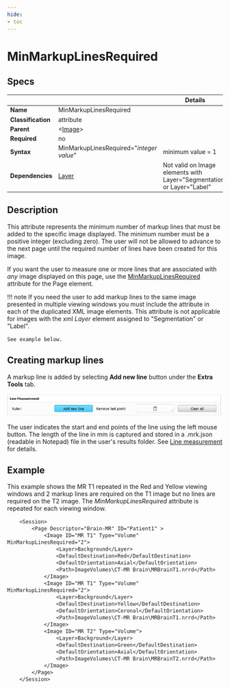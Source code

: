 ```yaml
---
hide:
- toc
---
```

<!-- let javascript handle toc on left sidebar -->
# MinMarkupLinesRequired

## Specs

| ||Details|
|---|---|---|
| **Name** | MinMarkupLinesRequired ||
| **Classification** | attribute ||
| **Parent** | <[Image](index.md)\> ||
| **Required** | no ||
| **Syntax** | MinMarkupLinesRequired="*integer value*" | minimum value = 1 |
| **Dependencies** | [Layer](layer.md) | Not valid on Image elements with Layer="Segmentation" or Layer="Label" |

## Description

This attribute represents the minimum number of markup lines that must be added to the specific image
displayed. The minimum number must be a positive integer (excluding zero).
The user will not be allowed to advance to the next page until the required number of lines have been created for this image.


If you want the user to measure one or more lines that are associated with *any* image displayed on this page,
use the [MinMarkupLinesRequired](../page/min_markuplines_required_on_any_image.md) attribute for the Page element.



!!! note
	If you need the user to add markup lines to the same image presented in multiple viewing windows
	you must include the attribute in each of the duplicated XML image elements.
	This attribute is not applicable for images with the xml *Layer* element assigned to "Segmentation" or "Label". 

	See example below.


## Creating markup lines

A markup line is added by selecting **Add new line** button under the **Extra Tools** tab.

![Markup lines](assets/markupline.png)

The user indicates the start and end points of the line using the left mouse button.
The length of the line in mm is captured and stored in a .mrk.json (readable in Notepad) file in the user's results folder.
See [Line measurement](../../../user/extratools.md#line-measurement) for details.



## Example

This example shows the MR T1 repeated in the Red and Yellow viewing windows and 2 markup
lines are required on the T1 image but no lines are required on the T2 image. The  *MinMarkupLinesRequired*
attribute is repeated for each viewing window.

```
	<Session>
		<Page Descriptor="Brain-MR" ID="Patient1" >
			<Image ID="MR T1" Type="Volume" MinMarkupLinesRequired="2">
				<Layer>Background</Layer>
				<DefaultDestination>Red</DefaultDestination>
				<DefaultOrientation>Axial</DefaultOrientation>
				<Path>ImageVolumes\CT-MR Brain\MRBrainT1.nrrd</Path>
			</Image>
			<Image ID="MR T1" Type="Volume" MinMarkupLinesRequired="2">
				<Layer>Background</Layer>
				<DefaultDestination>Yellow</DefaultDestination>
				<DefaultOrientation>Coronal</DefaultOrientation>
				<Path>ImageVolumes\CT-MR Brain\MRBrainT1.nrrd</Path>
			</Image>
			<Image ID="MR T2" Type="Volume">
				<Layer>Background</Layer>
				<DefaultDestination>Green</DefaultDestination>
				<DefaultOrientation>Axial</DefaultOrientation>
				<Path>ImageVolumes\CT-MR Brain\MRBrainT2.nrrd</Path>
			</Image>
		</Page>
	</Session>
```